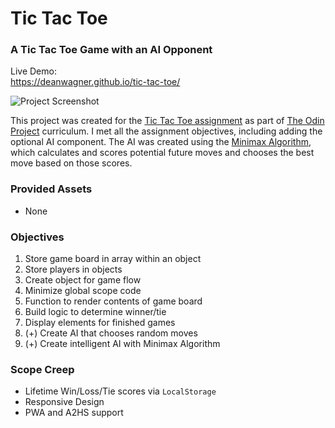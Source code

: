 # Tic Tac Toe
### A Tic Tac Toe Game with an AI Opponent

Live Demo:  
https://deanwagner.github.io/tic-tac-toe/

![Project Screenshot](https://deanwagner.github.io/tic-tac-toe/img/tictactoe-screenshot.png)

This project was created for the [Tic Tac Toe assignment](https://www.theodinproject.com/paths/full-stack-javascript/courses/javascript/lessons/tic-tac-toe) as part of [The Odin Project](https://www.theodinproject.com) curriculum. I met all the assignment objectives, including adding the optional AI component. The AI was created using the [Minimax Algorithm](https://en.wikipedia.org/wiki/Minimax), which calculates and scores potential future moves and chooses the best move based on those scores.

### Provided Assets

* None

### Objectives

1. Store game board in array within an object
2. Store players in objects
3. Create object for game flow
4. Minimize global scope code
5. Function to render contents of game board
6. Build logic to determine winner/tie
7. Display elements for finished games
8. (+) Create AI that chooses random moves
9. (+) Create intelligent AI with Minimax Algorithm

### Scope Creep

* Lifetime Win/Loss/Tie scores via `LocalStorage`
* Responsive Design
* PWA and A2HS support